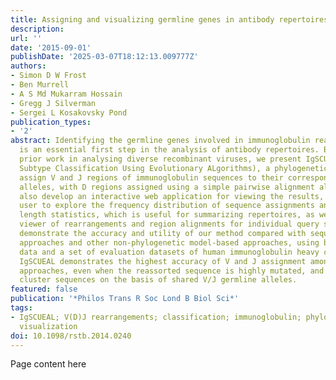 ```yaml
---
title: Assigning and visualizing germline genes in antibody repertoires
description:
url: ''
date: '2015-09-01'
publishDate: '2025-03-07T18:12:13.009777Z'
authors:
- Simon D W Frost
- Ben Murrell
- A S Md Mukarram Hossain
- Gregg J Silverman
- Sergei L Kosakovsky Pond
publication_types:
- '2'
abstract: Identifying the germline genes involved in immunoglobulin rearrangements
  is an essential first step in the analysis of antibody repertoires. Based on our
  prior work in analysing diverse recombinant viruses, we present IgSCUEAL (Immunoglobulin
  Subtype Classification Using Evolutionary ALgorithms), a phylogenetic approach to
  assign V and J regions of immunoglobulin sequences to their corresponding germline
  alleles, with D regions assigned using a simple pairwise alignment algorithm. We
  also develop an interactive web application for viewing the results, allowing the
  user to explore the frequency distribution of sequence assignments and CDR3 region
  length statistics, which is useful for summarizing repertoires, as well as a detailed
  viewer of rearrangements and region alignments for individual query sequences. We
  demonstrate the accuracy and utility of our method compared with sequence similarity-based
  approaches and other non-phylogenetic model-based approaches, using both simulated
  data and a set of evaluation datasets of human immunoglobulin heavy chain sequences.
  IgSCUEAL demonstrates the highest accuracy of V and J assignment amongst existing
  approaches, even when the reassorted sequence is highly mutated, and can successfully
  cluster sequences on the basis of shared V/J germline alleles.
featured: false
publication: '*Philos Trans R Soc Lond B Biol Sci*'
tags:
- IgSCUEAL; V(D)J rearrangements; classification; immunoglobulin; phylogenetic models;
  visualization
doi: 10.1098/rstb.2014.0240
---
```


Page content here